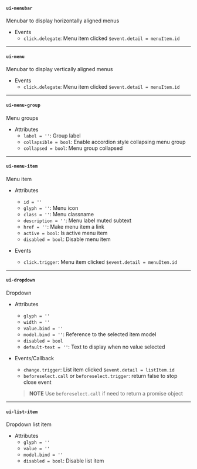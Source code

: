 #### `ui-menubar`
Menubar to display horizontally aligned menus

* Events
  * `click.delegate`: Menu item clicked `$event.detail = menuItem.id`

---

#### `ui-menu`
Menubar to display vertically aligned menus

* Events
  * `click.delegate`: Menu item clicked `$event.detail = menuItem.id`

---

#### `ui-menu-group`
Menu groups

* Attributes
  * `label = ''`: Group label
  * `collapsible = bool`: Enable accordion style collapsing menu group
  * `collapsed = bool`: Menu group collapsed

---

#### `ui-menu-item`
Menu item

* Attributes
  * `id = ''`
  * `glyph = ''`: Menu icon
  * `class = ''`: Menu classname
  * `description = ''`: Menu label muted subtext
  * `href = ''`: Make menu item a link
  * `active = bool`: Is active menu item
  * `disabled = bool`: Disable menu item

* Events
  * `click.trigger`: Menu item clicked `$event.detail = menuItem.id`

---

#### `ui-dropdown`
Dropdown

* Attributes
  * `glyph = ''`
  * `width = ''`
  * `value.bind = ''`
  * `model.bind = ''`: Reference to the selected item model
  * `disabled = bool`
  * `default-text = ''`: Text to display when no value selected

* Events/Callback
  * `change.trigger`: List item clicked `$event.detail = listItem.id`
  * `beforeselect.call` or `beforeselect.trigger`: return false to stop close event

  > __NOTE__ Use `beforeselect.call` if need to return a promise object

---


#### `ui-list-item`
Dropdown list item

* Attributes
  * `glyph = ''`
  * `value = ''`
  * `model.bind = ''`
  * `disabled = bool`: Disable list item
